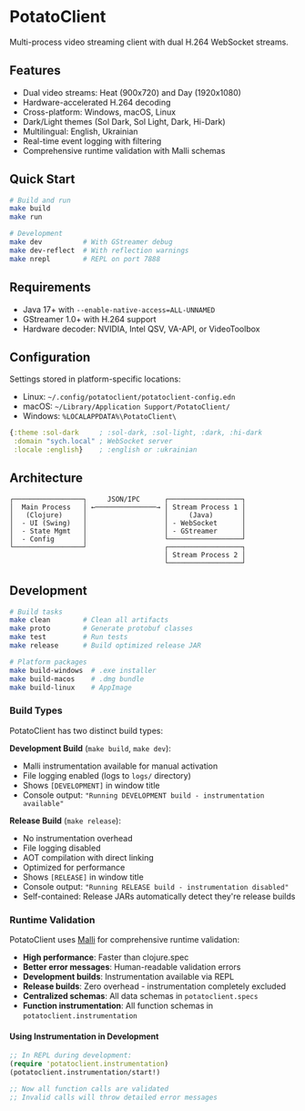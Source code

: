 # PotatoClient

Multi-process video streaming client with dual H.264 WebSocket streams.

## Features

- Dual video streams: Heat (900x720) and Day (1920x1080)
- Hardware-accelerated H.264 decoding
- Cross-platform: Windows, macOS, Linux
- Dark/Light themes (Sol Dark, Sol Light, Dark, Hi-Dark)
- Multilingual: English, Ukrainian
- Real-time event logging with filtering
- Comprehensive runtime validation with Malli schemas

## Quick Start

```bash
# Build and run
make build
make run

# Development
make dev          # With GStreamer debug
make dev-reflect  # With reflection warnings
make nrepl        # REPL on port 7888
```

## Requirements

- Java 17+ with `--enable-native-access=ALL-UNNAMED`
- GStreamer 1.0+ with H.264 support
- Hardware decoder: NVIDIA, Intel QSV, VA-API, or VideoToolbox

## Configuration

Settings stored in platform-specific locations:
- Linux: `~/.config/potatoclient/potatoclient-config.edn`
- macOS: `~/Library/Application Support/PotatoClient/`
- Windows: `%LOCALAPPDATA%\PotatoClient\`

```clojure
{:theme :sol-dark     ; :sol-dark, :sol-light, :dark, :hi-dark
 :domain "sych.local" ; WebSocket server
 :locale :english}    ; :english or :ukrainian
```

## Architecture

```
┌─────────────────┐     JSON/IPC      ┌──────────────────┐
│  Main Process   │ ←───────────────→ │ Stream Process 1 │
│   (Clojure)     │                   │     (Java)       │
│  - UI (Swing)   │                   │ - WebSocket      │
│  - State Mgmt   │                   │ - GStreamer      │
│  - Config       │                   └──────────────────┘
└─────────────────┘                   ┌──────────────────┐
                                      │ Stream Process 2 │
                                      └──────────────────┘
```

## Development

```bash
# Build tasks
make clean        # Clean all artifacts
make proto        # Generate protobuf classes
make test         # Run tests
make release      # Build optimized release JAR

# Platform packages
make build-windows  # .exe installer
make build-macos    # .dmg bundle
make build-linux    # AppImage
```

### Build Types

PotatoClient has two distinct build types:

**Development Build** (`make build`, `make dev`):
- Malli instrumentation available for manual activation
- File logging enabled (logs to `logs/` directory)
- Shows `[DEVELOPMENT]` in window title
- Console output: `"Running DEVELOPMENT build - instrumentation available"`

**Release Build** (`make release`):
- No instrumentation overhead
- File logging disabled
- AOT compilation with direct linking
- Optimized for performance
- Shows `[RELEASE]` in window title
- Console output: `"Running RELEASE build - instrumentation disabled"`
- Self-contained: Release JARs automatically detect they're release builds

### Runtime Validation

PotatoClient uses [Malli](https://github.com/metosin/malli) for comprehensive runtime validation:

- **High performance**: Faster than clojure.spec
- **Better error messages**: Human-readable validation errors
- **Development builds**: Instrumentation available via REPL
- **Release builds**: Zero overhead - instrumentation completely excluded
- **Centralized schemas**: All data schemas in `potatoclient.specs`
- **Function instrumentation**: All function schemas in `potatoclient.instrumentation`

#### Using Instrumentation in Development

```clojure
;; In REPL during development:
(require 'potatoclient.instrumentation)
(potatoclient.instrumentation/start!)

;; Now all function calls are validated
;; Invalid calls will throw detailed error messages
```
